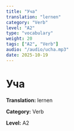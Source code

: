 ```yaml
---
title: "Уча"
translation: "lernen"
category: "Verb"
level: "A2"
type: "vocabulary"
weight: 20
tags: ["A2", "Verb"]
audio: "/audio/ucha.mp3"
date: 2025-10-19
---
```


# Уча

**Translation:** lernen

**Category:** Verb

**Level:** A2

